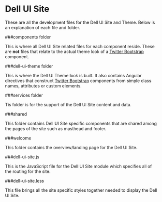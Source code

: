 Dell UI Site
=====================

These are all the development files for the Dell UI Site and Theme. Below is an explanation of each file and folder.

###components folder

This is where all Dell UI Site related files for each component reside. These are **not** files that relate to the actual theme look of a [Twitter Bootstrap][1] component.


###dell-ui-theme folder

This is where the Dell UI Theme look is built. It also contains Angular directives that construct  [Twitter Bootstrap][1] components from simple class names, attributes or custom elements.

###services folder

Tis folder is for the support of the Dell UI Site content and data.


###shared

This folder contains Dell UI Site specific components that are shared among the pages of the site such as masthead and footer.

###welcome

This folder contains the overview/landing page for the Dell UI Site.

###dell-ui-site.js

This is the JavaScript file for the Dell UI Site module which specifies all of the routing for the site.

###dell-ui-site.less

This file brings all the site specific styles together needed to display the Dell UI Site.

  [1]: http://getbootstrap.com/